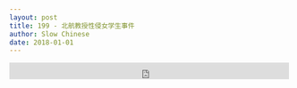 ```yaml
---
layout: post
title: 199 - 北航教授性侵女学生事件
author: Slow Chinese
date: 2018-01-01
---
```


<iframe src="https://archive.org/embed/slowchinese_201909/Slow_Chinese_199.mp3" width="500" height="30" frameborder="0" webkitallowfullscreen="true" mozallowfullscreen="true" allowfullscreen></iframe>
